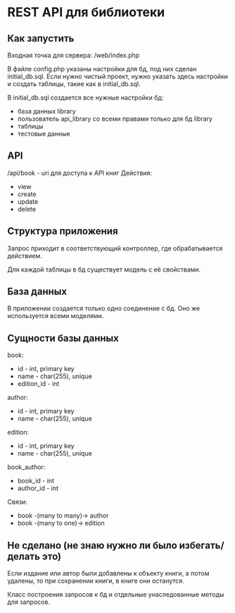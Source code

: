 # REST API для библиотеки

## Как запустить

Входная точка для сервера: /web/index.php

В файле config.php указаны настройки для бд, под них сделан initial_db.sql.
Если нужно чистый проект, нужно указать здесь настройки и создать таблицы, такие как в initial_db.sql.

В initial_db.sql создается все нужные настройки бд:
- база данных library
- пользователь api_library со всеми правами только для бд library
- таблицы
- тестовые данные

## API

/api/book - uri для доступа к API книг
Действия:
* view
* create
* update
* delete

## Структура приложения

Запрос приходит в соответствующий контроллер, где обрабатывается действием.

Для каждой таблицы в бд существует модель с её свойствами.

## База данных

В приложении создается только одно соединение с бд. Оно же используется всеми моделями.

## Сущности базы данных

book:
- id - int, primary key
- name - char(255), unique
- edition_id - int

author:
- id - int, primary key
- name - char(255), unique

edition:
- id - int, primary key
- name - char(255), unique

book_author:
- book_id - int
- author_id - int

Связи:
- book -(many to many)-> author
- book -(many to one)-> edition

## Не сделано (не знаю нужно ли было избегать/делать это)

Если издание или автор были добавлены к объекту книги, а потом удалены, то при сохранении книги, в книге они останутся.

Класс построения запросов к бд и отдельные унаследованные методы для запросов.

